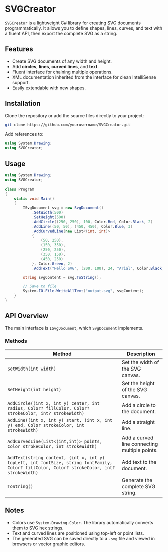 # SVGCreator

`SVGCreator` is a lightweight C# library for creating SVG documents programmatically. It allows you to define shapes, lines, curves, and text with a fluent API, then export the complete SVG as a string.

## Features

- Create SVG documents of any width and height.
- Add **circles**, **lines**, **curved lines**, and **text**.
- Fluent interface for chaining multiple operations.
- XML documentation inherited from the interface for clean IntelliSense support.
- Easily extendable with new shapes.

## Installation

Clone the repository or add the source files directly to your project:

```bash
git clone https://github.com/yourusername/SVGCreator.git
```

Add references to:

```csharp
using System.Drawing;
using SVGCreator;
```

## Usage

```csharp
using System.Drawing;
using SVGCreator;

class Program
{
    static void Main()
    {
        ISvgDocument svg = new SvgDocument()
            .SetWidth(500)
            .SetHeight(500)
            .AddCircle((250, 250), 100, Color.Red, Color.Black, 2)
            .AddLine((50, 50), (450, 450), Color.Blue, 3)
            .AddCurvedLine(new List<(int, int)>
            {
                (50, 250),
                (150, 350),
                (250, 250),
                (350, 150),
                (450, 250)
            }, Color.Green, 2)
            .AddText("Hello SVG", (200, 100), 24, "Arial", Color.Black, null, null);

        string svgContent = svg.ToString();

        // Save to file
        System.IO.File.WriteAllText("output.svg", svgContent);
    }
}
```

## API Overview

The main interface is `ISvgDocument`, which `SvgDocument` implements.

### Methods

| Method | Description |
|--------|-------------|
| `SetWidth(int width)` | Set the width of the SVG canvas. |
| `SetHeight(int height)` | Set the height of the SVG canvas. |
| `AddCircle((int x, int y) center, int radius, Color? fillColor, Color? strokeColor, int? strokeWidth)` | Add a circle to the document. |
| `AddLine((int x, int y) start, (int x, int y) end, Color strokeColor, int strokeWidth)` | Add a straight line. |
| `AddCurvedLine(List<(int,int)> points, Color strokeColor, int strokeWidth)` | Add a curved line connecting multiple points. |
| `AddText(string content, (int x, int y) topLeft, int fontSize, string fontFamily, Color? fillColor, Color? strokeColor, int? strokeWidth)` | Add text to the document. |
| `ToString()` | Generate the complete SVG string. |

## Notes

- Colors use `System.Drawing.Color`. The library automatically converts them to SVG hex strings.
- Text and curved lines are positioned using top-left or point lists.
- The generated SVG can be saved directly to a `.svg` file and viewed in browsers or vector graphic editors.
